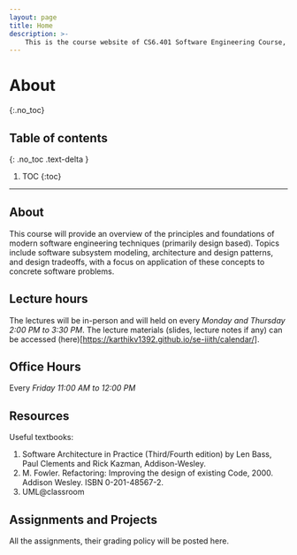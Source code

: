 ```yaml
---
layout: page
title: Home
description: >-
    This is the course website of CS6.401 Software Engineering Course, an elective course offered by Software Engineering Research Center, IIIT Hyderabad, India.
---
```


# About
{:.no_toc}

## Table of contents
{: .no_toc .text-delta }

1. TOC
{:toc}

---

## About

This course will provide an overview of the principles and foundations of modern software engineering techniques (primarily design based). Topics include software subsystem modeling, architecture and design patterns, and design tradeoffs, with a focus on application of these concepts to concrete software problems.


## Lecture hours

The lectures will be in-person and will held on every *Monday and Thursday 2:00 PM to 3:30 PM*. The lecture materials (slides, lecture notes if any) can be accessed (here)[https://karthikv1392.github.io/se-iiith/calendar/].

## Office Hours

Every *Friday 11:00 AM to 12:00 PM*

## Resources

Useful textbooks:

1.  Software Architecture in Practice (Third/Fourth edition) by Len Bass, Paul Clements and Rick Kazman, Addison-Wesley.
2. M. Fowler. Refactoring: Improving the design of existing Code, 2000. Addison Wesley. ISBN 0-201-48567-2.
3. UML@classroom


## Assignments and Projects

All the assignments, their grading policy will be posted here.
